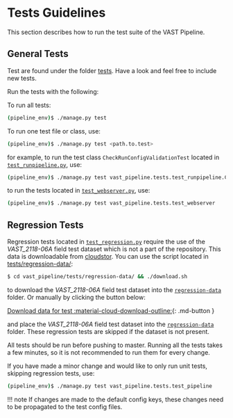 # Tests Guidelines

This section describes how to run the test suite of the VAST Pipeline.

## General Tests

Test are found under the folder [tests](https://github.com/askap-vast/vast-pipeline/blob/master/vast_pipeline/tests/). Have a look and feel free to include new tests.

Run the tests with the following:

To run all tests:

```bash
(pipeline_env)$ ./manage.py test
```

To run one test file or class, use:

```bash
(pipeline_env)$ ./manage.py test <path.to.test>
```

for example, to run the test class `CheckRunConfigValidationTest` located in [`test_runpipeline.py`](https://github.com/askap-vast/vast-pipeline/blob/master/vast_pipeline/tests/test_runpipeline.py), use:

```bash
(pipeline_env)$ ./manage.py test vast_pipeline.tests.test_runpipeline.CheckRunConfigValidationTest
```

to run the tests located in [`test_webserver.py`](https://github.com/askap-vast/vast-pipeline/blob/master/vast_pipeline/tests/test_webserver.py), use:

```bash
(pipeline_env)$ ./manage.py test vast_pipeline.tests.test_webserver
```

## Regression Tests

Regression tests located in [`test_regression.py`](https://github.com/askap-vast/vast-pipeline/blob/master/vast_pipeline/tests/test_regression.py) require the use of the _VAST_2118-06A_ field test dataset which is not a part of the repository. This data is downloadable from [cloudstor](https://cloudstor.aarnet.edu.au/plus/s/xjh0aRr1EGY6Bt3). You can use the script located in [tests/regression-data/](https://github.com/askap-vast/vast-pipeline/blob/master/vast_pipeline/tests/regression-data/):

```bash
$ cd vast_pipeline/tests/regression-data/ && ./download.sh
```

to download the _VAST_2118-06A_ field test dataset into the [`regression-data`](https://github.com/askap-vast/vast-pipeline/blob/master/vast_pipeline/tests/regression-data/) folder. Or manually by clicking the button below:

[Download data for test :material-cloud-download-outline:](https://cloudstor.aarnet.edu.au/plus/s/xjh0aRr1EGY6Bt3/download){: .md-button }

and place the _VAST_2118-06A_ field test dataset into the [`regression-data`](https://github.com/askap-vast/vast-pipeline/blob/master/vast_pipeline/tests/regression-data/) folder. These regression tests are skipped if the dataset is not present.

All tests should be run before pushing to master. Running all the tests takes a few minutes, so it is not recommended to run them for every change.

If you have made a minor change and would like to only run unit tests, skipping regression tests, use:

```bash
(pipeline_env)$ ./manage.py test vast_pipeline.tests.test_pipeline
```

!!! note
    If changes are made to the default config keys, these changes need to be propagated to the test config files.
